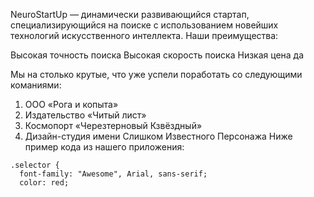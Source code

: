 NeuroStartUp — динамически развивающийся стартап, специализирующийся на поиске с использованием новейших технологий искусственного интеллекта. Наши преимущества:

Высокая точность поиска
Высокая скорость поиска
Низкая цена да

<p>Мы на столько крутые, что уже успели поработать со следующими команиями:</p>
<ol>
<li>ООО «Рога и копыта»</li>
<li>Издательство «Читый лист»</li>
<li>Космопорт «Черезтерновый Кзвёздный»</li>
<li>Дизайн-студия имени Слишком Известного Персонажа
Ниже пример кода из нашего приложения:</li>
</ol>
<pre><code class="language-css"><span class="hljs-class">.selector</span> <span class="hljs-rules">{
  <span class="hljs-rule"><span class="hljs-attribute">font-family</span>:<span class="hljs-value"> <span class="hljs-string">"Awesome"</span>, Arial, sans-serif</span></span>;
  <span class="hljs-rule"><span class="hljs-attribute">color</span>:<span class="hljs-value"> red</span></span>;
</span></code></pre>